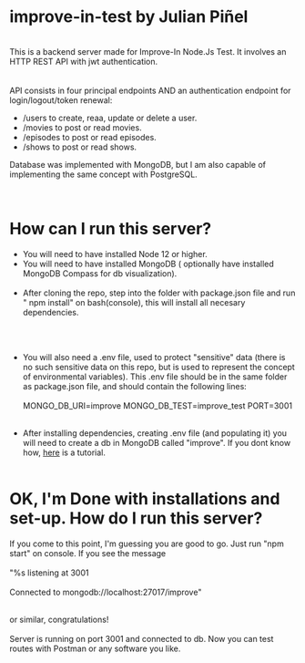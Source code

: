 # improve-in-test by Julian Piñel

<br/>
This is a backend server made for Improve-In Node.Js Test.
It involves an HTTP REST API with jwt authentication.
 <br/>

<br/>
<br/>
API consists in four principal endpoints AND an authentication endpoint for login/logout/token renewal:

-   /users to create, reaa, update or delete a user.
-   /movies to post or read movies.
-   /episodes to post or read episodes.
-   /shows to post or read shows.

Database was implemented with MongoDB, but I am also capable of implementing the same concept with PostgreSQL.

<br/>

# How can I run this server?

-   You will need to have installed Node 12 or higher.
-   You will need to have installed MongoDB ( optionally have installed MongoDB Compass for db visualization).
    <br/>
    <br/>
-   After cloning the repo, step into the folder with package.json file and run " npm install" on bash(console), this will install all necesary dependencies.

<br/>
<br/>

-   You will also need a .env file, used to protect "sensitive" data (there is no such sensitive data on this repo, but is used to represent the concept of environmental variables).
    This .env file should be in the same folder as package.json file, and should contain the following lines:
    <br/>
    <br/>
    MONGO_DB_URI=improve
    MONGO_DB_TEST=improve_test
    PORT=3001
    <br/>
    <br/>

-   After installing dependencies, creating .env file (and populating it) you will need to create a db in MongoDB called "improve". If you dont know how, <a href="https://www.mongodb.com/es/basics/create-database">here</a> is a tutorial.
    <br/><br/>

# OK, I'm Done with installations and set-up. How do I run this server?

If you come to this point, I'm guessing you are good to go. Just run "npm start" on console.
If you see the message
<br/>
<br/>
"%s listening at 3001
<br/> <br/>
Connected to mongodb://localhost:27017/improve"
<br/> <br/>

or similar, congratulations! <br/><br/>
Server is running on port 3001 and connected to db. Now you can test routes with Postman or any software you like.
